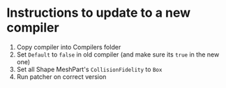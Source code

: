 # Instructions to update to a new compiler

1. Copy compiler into Compilers folder
2. Set `Default` to `false` in old compiler (and make sure its `true` in the new one)
3. Set all Shape MeshPart's `CollisionFidelity` to `Box`
4. Run patcher on correct version
